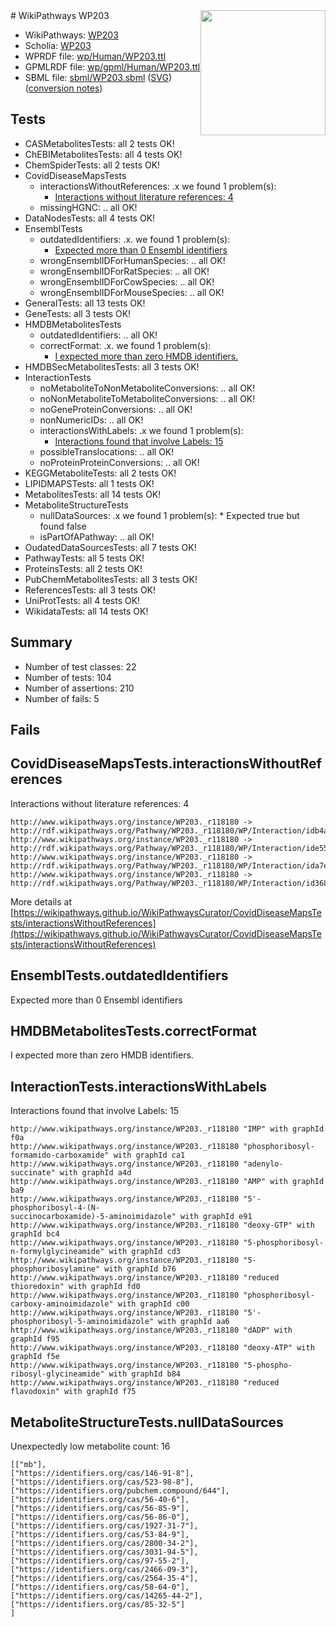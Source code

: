 <img style="float: right; width: 200px" src="../logo.png" />
# WikiPathways WP203

* WikiPathways: [WP203](https://identifiers.org/wikipathways:WP203)
* Scholia: [WP203](https://scholia.toolforge.org/wikipathways/WP203)
* WPRDF file: [wp/Human/WP203.ttl](../wp/Human/WP203.ttl)
* GPMLRDF file: [wp/gpml/Human/WP203.ttl](../wp/gpml/Human/WP203.ttl)
* SBML file: [sbml/WP203.sbml](../sbml/WP203.sbml) ([SVG](../sbml/WP203.svg)) ([conversion notes](../sbml/WP203.txt))

## Tests
* CASMetabolitesTests: all 2 tests OK!
* ChEBIMetabolitesTests: all 4 tests OK!
* ChemSpiderTests: all 2 tests OK!
* CovidDiseaseMapsTests
    * interactionsWithoutReferences: .x we found 1 problem(s):
        * [Interactions without literature references: 4](#2e295932)
    * missingHGNC: .. all OK!
* DataNodesTests: all 4 tests OK!
* EnsemblTests
    * outdatedIdentifiers: .x. we found 1 problem(s):
        * [Expected more than 0 Ensembl identifiers](#f44398b7)
    * wrongEnsemblIDForHumanSpecies: .. all OK!
    * wrongEnsemblIDForRatSpecies: .. all OK!
    * wrongEnsemblIDForCowSpecies: .. all OK!
    * wrongEnsemblIDForMouseSpecies: .. all OK!
* GeneralTests: all 13 tests OK!
* GeneTests: all 3 tests OK!
* HMDBMetabolitesTests
    * outdatedIdentifiers: .. all OK!
    * correctFormat: .x. we found 1 problem(s):
        * [I expected more than zero HMDB identifiers.](#ad154c1e)
* HMDBSecMetabolitesTests: all 3 tests OK!
* InteractionTests
    * noMetaboliteToNonMetaboliteConversions: .. all OK!
    * noNonMetaboliteToMetaboliteConversions: .. all OK!
    * noGeneProteinConversions: .. all OK!
    * nonNumericIDs: .. all OK!
    * interactionsWithLabels: .x we found 1 problem(s):
        * [Interactions found that involve Labels: 15](#fe97a8bd)
    * possibleTranslocations: .. all OK!
    * noProteinProteinConversions: .. all OK!
* KEGGMetaboliteTests: all 2 tests OK!
* LIPIDMAPSTests: all 1 tests OK!
* MetabolitesTests: all 14 tests OK!
* MetaboliteStructureTests
    * nullDataSources: .x we found 1 problem(s):
            * Expected true but found false
    * isPartOfAPathway: .. all OK!
* OudatedDataSourcesTests: all 7 tests OK!
* PathwayTests: all 5 tests OK!
* ProteinsTests: all 2 tests OK!
* PubChemMetabolitesTests: all 3 tests OK!
* ReferencesTests: all 3 tests OK!
* UniProtTests: all 4 tests OK!
* WikidataTests: all 14 tests OK!


## Summary

* Number of test classes: 22
* Number of tests: 104
* Number of assertions: 210
* Number of fails: 5

## Fails

<a name="2e295932" />

## CovidDiseaseMapsTests.interactionsWithoutReferences

Interactions without literature references: 4
```
http://www.wikipathways.org/instance/WP203._r118180 -> http://rdf.wikipathways.org/Pathway/WP203._r118180/WP/Interaction/idb4a6f558
http://www.wikipathways.org/instance/WP203._r118180 -> http://rdf.wikipathways.org/Pathway/WP203._r118180/WP/Interaction/ide55b2a61
http://www.wikipathways.org/instance/WP203._r118180 -> http://rdf.wikipathways.org/Pathway/WP203._r118180/WP/Interaction/ida7e91b50
http://www.wikipathways.org/instance/WP203._r118180 -> http://rdf.wikipathways.org/Pathway/WP203._r118180/WP/Interaction/id368e5e30
```

More details at [https://wikipathways.github.io/WikiPathwaysCurator/CovidDiseaseMapsTests/interactionsWithoutReferences](https://wikipathways.github.io/WikiPathwaysCurator/CovidDiseaseMapsTests/interactionsWithoutReferences)

<a name="f44398b7" />

## EnsemblTests.outdatedIdentifiers

Expected more than 0 Ensembl identifiers
<a name="ad154c1e" />

## HMDBMetabolitesTests.correctFormat

I expected more than zero HMDB identifiers.
<a name="fe97a8bd" />

## InteractionTests.interactionsWithLabels

Interactions found that involve Labels: 15
```
http://www.wikipathways.org/instance/WP203._r118180 "IMP" with graphId f0a
http://www.wikipathways.org/instance/WP203._r118180 "phosphoribosyl-formamido-carboxamide" with graphId ca1
http://www.wikipathways.org/instance/WP203._r118180 "adenylo-succinate" with graphId a4d
http://www.wikipathways.org/instance/WP203._r118180 "AMP" with graphId ba9
http://www.wikipathways.org/instance/WP203._r118180 "5'-phosphoribosyl-4-(N-
succinocarboxamide)-5-aminoimidazole" with graphId e91
http://www.wikipathways.org/instance/WP203._r118180 "deoxy-GTP" with graphId bc4
http://www.wikipathways.org/instance/WP203._r118180 "5-phosphoribosyl-n-formylglycineamide" with graphId cd3
http://www.wikipathways.org/instance/WP203._r118180 "5-phosphoribosylamine" with graphId b76
http://www.wikipathways.org/instance/WP203._r118180 "reduced thioredoxin" with graphId fd0
http://www.wikipathways.org/instance/WP203._r118180 "phosphoribosyl-carboxy-aminoimidazole" with graphId c00
http://www.wikipathways.org/instance/WP203._r118180 "5'-phosphoribosyl-5-aminoimidazole" with graphId aa6
http://www.wikipathways.org/instance/WP203._r118180 "dADP" with graphId f95
http://www.wikipathways.org/instance/WP203._r118180 "deoxy-ATP" with graphId f5e
http://www.wikipathways.org/instance/WP203._r118180 "5-phospho-ribosyl-glycineamide" with graphId b84
http://www.wikipathways.org/instance/WP203._r118180 "reduced flavodoxin" with graphId f75
```

<a name="9190418f" />

## MetaboliteStructureTests.nullDataSources

Unexpectedly low metabolite count: 16
```
[["mb"],
["https://identifiers.org/cas/146-91-8"],
["https://identifiers.org/cas/523-98-8"],
["https://identifiers.org/pubchem.compound/644"],
["https://identifiers.org/cas/56-40-6"],
["https://identifiers.org/cas/56-85-9"],
["https://identifiers.org/cas/56-86-0"],
["https://identifiers.org/cas/1927-31-7"],
["https://identifiers.org/cas/53-84-9"],
["https://identifiers.org/cas/2800-34-2"],
["https://identifiers.org/cas/3031-94-5"],
["https://identifiers.org/cas/97-55-2"],
["https://identifiers.org/cas/2466-09-3"],
["https://identifiers.org/cas/2564-35-4"],
["https://identifiers.org/cas/58-64-0"],
["https://identifiers.org/cas/14265-44-2"],
["https://identifiers.org/cas/85-32-5"]
]
```

